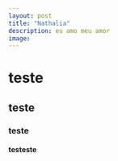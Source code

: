 ```yaml
---
layout: post
title: "Nathalia"
description: eu amo meu amor
image:
---
```



# teste
## teste
### teste 
#### testeste

<!DOCTYPE html>
<html>
<head>
	<title>teste</title>
</head>
<body>

</body>
</html>